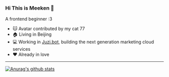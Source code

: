 ### Hi This is Meeken 🐾

A frontend beginner :3

- 🐱 Avatar contributed by my cat 77
- 🏠 Living in Beijing
- 💻 Working in [Juzi.bot](https://juzi.bot), building the next generation marketing cloud services
- ❤️ Already in love

---

[![Anurag's github stats](https://github-readme-stats.vercel.app/api/top-langs?username=meeken1998&count_private=true&layout=compact)](https://github.com/anuraghazra/github-readme-stats)

